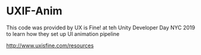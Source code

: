 # UXIF-Anim

This code was provided by UX is Fine! at teh Unity Developer Day NYC 2019 
to learn how they set up UI animation pipeline 

http://www.uxisfine.com/resources
